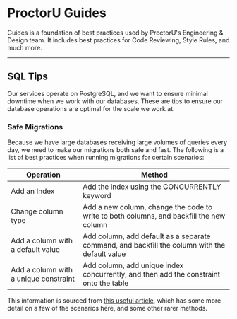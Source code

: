 # ProctorU Guides

Guides is a foundation of best practices used by ProctorU's Engineering &
Design team. It includes best practices for Code Reviewing, Style Rules, and
much more.

---

## SQL Tips

Our services operate on PostgreSQL, and we want to ensure minimal downtime
when we work with our databases. These are tips to ensure our database
operations are optimal for the scale we work at.

### Safe Migrations

Because we have large databases receiving large volumes of queries every day,
we need to make our migrations both safe and fast. The following is a list of
best practices when running migrations for certain scenarios:

| Operation | Method |
|-|-|
| Add an Index | Add the index using the CONCURRENTLY keyword |
| Change column type | Add a new column, change the code to  write to both columns, and backfill the new column |
| Add a column with a default value | Add column, add default as a separate command, and  backfill the column with the default value |
| Add a column with a unique constraint | Add column, add unique index concurrently, and then  add the constraint onto the table |

This information is sourced from [this useful article](https://www.braintreepayments.com/blog/safe-operations-for-high-volume-postgresql/),
which has some more detail on a few of the scenarios here, and some other rarer methods.
